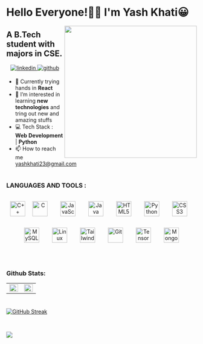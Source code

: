 # Hello Everyone!👩‍💻 I'm Yash Khati😀

<img align="right" img src="https://media.giphy.com/media/YFFGUPTPTRqIhwepA4/giphy.gif" height = "350" width = "350"/>  

## **A B.Tech student with majors in CSE.**

<div align="center">
<a href="https://linkedin.com/in/yash-khati" target="_blank">
<img src=https://img.shields.io/badge/linkedin-%231E77B5.svg?&style=for-the-badge&logo=linkedin&logoColor=white alt=linkedin style="margin-bottom: 5px;" />
</a>
<a href="https://github.com/Yash-codeAndDev" target="_blank">
<img src=https://img.shields.io/badge/github-%2324292e.svg?&style=for-the-badge&logo=github&logoColor=white alt=github style="margin-bottom: 5px;" />
</a>  
</div>  

- 🌱 Currently trying hands in **React**
- 👀 I’m interested in learning **new** **technologies** and tring out new and amazing stuffs               
- 💻 Tech Stack : **Web** **Development** | **Python**
- 📫 How to reach me yashkhati23@gmail.com

#
### LANGUAGES AND  TOOLS :
  
<div align="center">  
<a href="https://www.cplusplus.com/" target="_blank"><img style="margin: 15x" src="https://profilinator.rishav.dev/skills-assets/cplusplus-original.svg" alt="C++" height="40" /></a>  
<a href="https://www.cprogramming.com/" target="_blank"><img style="margin: 15px" src="https://profilinator.rishav.dev/skills-assets/c-original.svg" alt="C" height="40" /></a>  
<a href="https://www.javascript.com/" target="_blank"><img style="margin: 15px" src="https://profilinator.rishav.dev/skills-assets/javascript-original.svg" alt="JavaScript" height="40" /></a>  
<a href="https://www.java.com/" target="_blank"><img style="margin: 15px" src="https://profilinator.rishav.dev/skills-assets/java-original-wordmark.svg" alt="Java" height="40" /></a>  
<a href="https://en.wikipedia.org/wiki/HTML5" target="_blank"><img style="margin: 15px" src="https://profilinator.rishav.dev/skills-assets/html5-original-wordmark.svg" alt="HTML5" height="40" /></a>  
<a href="https://www.python.org/" target="_blank"><img style="margin: 15px" src="https://profilinator.rishav.dev/skills-assets/python-original.svg" alt="Python" height="40" /></a>  
<a href="https://www.w3schools.com/css/" target="_blank"><img style="margin: 15px" src="https://profilinator.rishav.dev/skills-assets/css3-original-wordmark.svg" alt="CSS3" height="40" /></a>  
<a href="https://www.mysql.com/" target="_blank"><img style="margin: 15px" src="https://profilinator.rishav.dev/skills-assets/mysql-original-wordmark.svg" alt="MySQL" height="40" /></a>  
<a href="https://www.linux.org/" target="_blank"><img style="margin: 15px" src="https://profilinator.rishav.dev/skills-assets/linux-original.svg" alt="Linux" height="40" /></a>  
<a href="https://www.tailwindcss.com/" target="_blank"><img style="margin: 15px" src="https://profilinator.rishav.dev/skills-assets/tailwindcss.svg" alt="Tailwind CSS" height="40" /></a>  
<a href="https://github.com/" target="_blank"><img style="margin: 15px" src="https://profilinator.rishav.dev/skills-assets/git-scm-icon.svg" alt="Git" height="40" /></a>  
<a href="https://www.tensorflow.org/" target="_blank"><img style="margin: 15px" src="https://profilinator.rishav.dev/skills-assets/tensorflow-icon.svg" alt="TensorFlow" height="40" /></a>  
<a href="https://www.mongodb.com/" target="_blank"><img style="margin: 15px" src="https://profilinator.rishav.dev/skills-assets/mongodb-original-wordmark.svg" alt="MongoDB" height="40" /></a>  

</div>  
</div>  

<br/>  

#
### Github Stats:
<table><tr><td valign="top" width="50%">

<img src="https://github-readme-stats.vercel.app/api?username=Yash-codeAndDev&show_icons=true&count_private=true&hide_border=true" align="left" style="width: 100%" />

</td><td valign="top" width="50%">

<img src="https://github-readme-stats.vercel.app/api/top-langs/?username=Yash-codeAndDev&hide_border=true&layout=compact" align="left" style="width: 100%" />

</td></tr></table>  

#
[![GitHub Streak](https://github-readme-streak-stats.herokuapp.com/?user=Yash-codeAndDev&theme=dark)](https://git.io/streak-stats)

<br/>

![](https://komarev.com/ghpvc/?username=Yash-codeAndDev)
